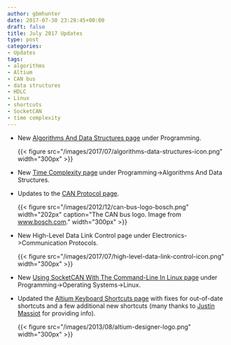```yaml
---
author: gbmhunter
date: 2017-07-30 23:28:45+00:00
draft: false
title: July 2017 Updates
type: post
categories:
- Updates
tags:
- algorithms
- Altium
- CAN bus
- data structures
- HDLC
- Linux
- shortcuts
- SocketCAN
- time complexity
---
```



* New [Algorithms And Data Structures page](/programming/algorithms-and-data-structures) under Programming.  

	{{< figure src="/images/2017/07/algorithms-data-structures-icon.png" width="300px" >}}

* New [Time Complexity page](/programming/algorithms-and-data-structures/algorithm-time-complexity/) under Programming->Algorithms And Data Structures.
* Updates to the [CAN Protocol page](/electronics/communication-protocols/can-protocol).  

	{{< figure src="/images/2012/12/can-bus-logo-bosch.png" width="202px" caption="The CAN bus logo. Image from www.bosch.com." width="300px" >}}

* New High-Level Data Link Control page under Electronics->Communication Protocols.  

	{{< figure src="/images/2017/07/high-level-data-link-control-icon.png" width="300px" >}}

* New [Using SocketCAN With The Command-Line In Linux page](/programming/operating-systems/linux/how-to-use-socketcan-with-the-command-line-in-linux) under Programming->Operating Systems->Linux.  

* Updated the [Altium Keyboard Shortcuts page](/electronics/general/altium/altium-keyboard-shortcuts) with fixes for out-of-date shortcuts and a few additional new shortcuts (many thanks to [Justin Massiot](https://twitter.com/justinmassiot) for providing info).  

	{{< figure src="/images/2013/08/altium-designer-logo.png" width="300px" >}}